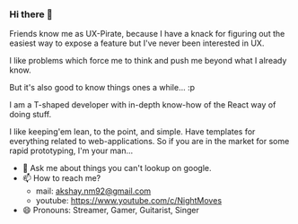 ### Hi there 👋

<!--
**akshay-nm/akshay-nm** is a ✨ _special_ ✨ repository because its `README.md` (this file) appears on your GitHub profile.

Here are some ideas to get you started:
- ⚡ Fun fact: ...
-->
Friends know me as UX-Pirate, because I have a knack for figuring out the easiest way to expose a feature but I've never been interested in UX. 

I like problems which force me to think and push me beyond what I already know. 

But it's also good to know things ones a while... :p

I am a T-shaped developer with in-depth know-how of the React way of doing stuff. 

I like keeping'em lean, to the point, and simple. 
Have templates for everything related to web-applications. 
So if you are in the market for some rapid prototyping, I'm your man...

- 💬 Ask me about things you can't lookup on google.
- 📫 How to reach me?
  - mail: akshay.nm92@gmail.com
  - youtube: https://www.youtube.com/c/NightMoves
- 😄 Pronouns: Streamer, Gamer, Guitarist, Singer
